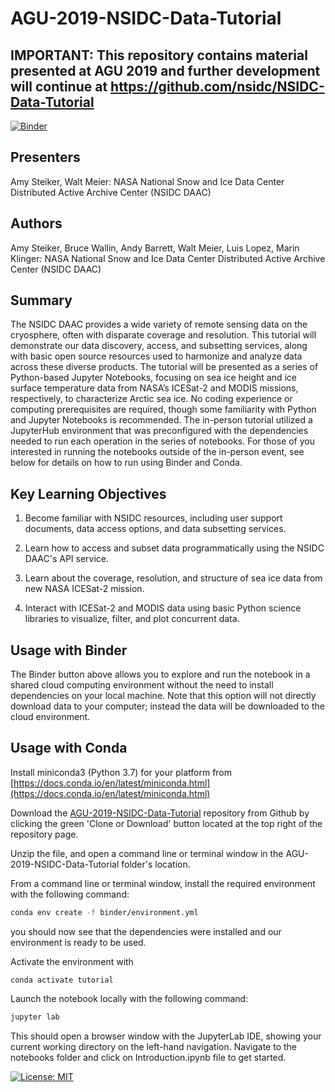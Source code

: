 # AGU-2019-NSIDC-Data-Tutorial

## **IMPORTANT**: This repository contains material presented at AGU 2019 and further development will continue at https://github.com/nsidc/NSIDC-Data-Tutorial


[![Binder](https://mybinder.org/badge_logo.svg)](https://mybinder.org/v2/gh/nsidc/AGU-2019-NSIDC-Data-Tutorial/master?urlpath=lab/tree/notebooks)
## Presenters

Amy Steiker, Walt Meier: NASA National Snow and Ice Data Center Distributed Active Archive Center (NSIDC DAAC)

## Authors

Amy Steiker, Bruce Wallin, Andy Barrett, Walt Meier, Luis Lopez, Marin Klinger: NASA National Snow and Ice Data Center Distributed Active Archive Center (NSIDC DAAC)

## Summary

The NSIDC DAAC provides a wide variety of remote sensing data on the cryosphere, often with disparate coverage and resolution. This tutorial will demonstrate our data discovery, access, and subsetting services, along with basic open source resources used to harmonize and analyze data across these diverse products. The tutorial will be presented as a series of Python-based Jupyter Notebooks, focusing on sea ice height and ice surface temperature data from NASA’s ICESat-2 and MODIS missions, respectively, to characterize Arctic sea ice. No coding experience or computing prerequisites are required, though some familiarity with Python and Jupyter Notebooks is recommended. The in-person tutorial utilized a JupyterHub environment that was preconfigured with the dependencies needed to run each operation in the series of notebooks. For those of you interested in running the notebooks outside of the in-person event, see below for details on how to run using Binder and Conda. 

## Key Learning Objectives

1) Become familiar with NSIDC resources, including user support documents, data access options, and data subsetting services.

2) Learn how to access and subset data programmatically using the NSIDC DAAC's API service. 

3) Learn about the coverage, resolution, and structure of sea ice data from new NASA ICESat-2 mission.

3) Interact with ICESat-2 and MODIS data using basic Python science libraries to visualize, filter, and plot concurrent data.


## Usage with Binder

The Binder button above allows you to explore and run the notebook in a shared cloud computing environment without the need to install dependencies on your local machine. Note that this option will not directly download data to your computer; instead the data will be downloaded to the cloud environment. 

## Usage with Conda

Install miniconda3 (Python 3.7) for your platform from [https://docs.conda.io/en/latest/miniconda.html](https://docs.conda.io/en/latest/miniconda.html)

Download the [AGU-2019-NSIDC-Data-Tutorial](https://github.com/nsidc/AGU-2019-NSIDC-Data-Tutorial) repository from Github by clicking the green 'Clone or Download' button located at the top right of the repository page.

Unzip the file, and open a command line or terminal window in the AGU-2019-NSIDC-Data-Tutorial folder's location.

From a command line or terminal window, install the required environment with the following command:

```bash
conda env create -f binder/environment.yml
```

you should now see that the dependencies were installed and our environment is ready to be used.

Activate the environment with 

```
conda activate tutorial
```

Launch the notebook locally with the following command:

```bash
jupyter lab
```

This should open a browser window with the JupyterLab IDE, showing your current working directory on the left-hand navigation. Navigate to the notebooks folder and click on Introduction.ipynb file to get started.


 [![License: MIT](https://img.shields.io/badge/License-MIT-yellow.svg)](https://opensource.org/licenses/MIT)

